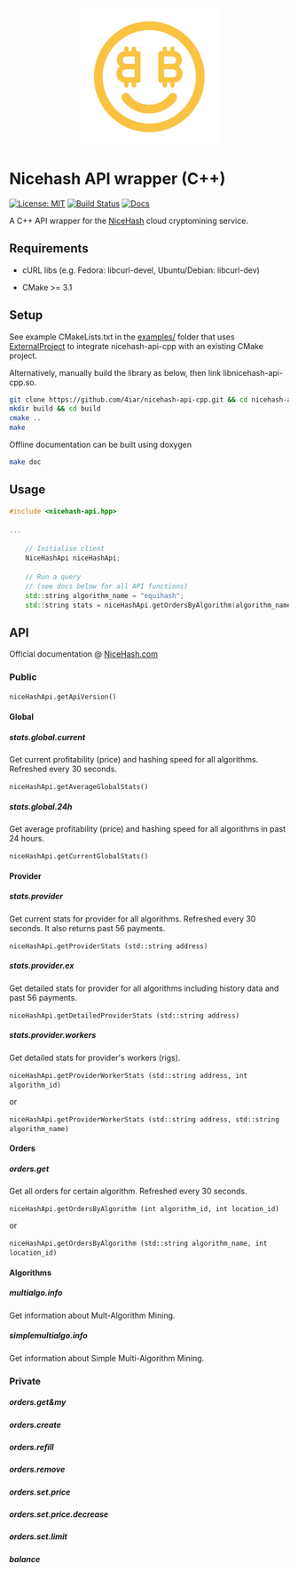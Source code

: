 <p align="center">
<img width="250" src="https://raw.githubusercontent.com/4iar/nicehash-api-cpp/assets/logo.jpg">
</p>

# Nicehash API wrapper (C++)

[![License: MIT](https://img.shields.io/badge/License-MIT-blue.svg)](https://opensource.org/licenses/MIT)
[![Build Status](https://travis-ci.org/4iar/nicehash-api-cpp.svg?branch=master)](https://travis-ci.org/4iar/nicehash-api-cpp)
[![Docs](https://img.shields.io/badge/docs-doxygen-blue.svg)](https://4iar.github.io/nicehash-api-cpp/)


A C++ API wrapper for the [NiceHash](https://www.nicehash.com/) cloud cryptomining service.

## Requirements

- cURL libs (e.g. Fedora: libcurl-devel, Ubuntu/Debian: libcurl-dev)

- CMake >= 3.1

## Setup

See example CMakeLists.txt in the [examples/](https://github.com/4iar/nicehash-api-cpp/tree/master/examples) folder that uses
[ExternalProject](https://cmake.org/cmake/help/v3.2/module/ExternalProject.html) to integrate nicehash-api-cpp with an existing CMake project.

Alternatively, manually build the library as below, then link libnicehash-api-cpp.so.

```bash
git clone https://github.com/4iar/nicehash-api-cpp.git && cd nicehash-api-cpp
mkdir build && cd build
cmake ..
make
```

Offline documentation can be built using doxygen

```bash
make doc
```

## Usage



```cpp
#include <nicehash-api.hpp>

...

    // Initialise client
    NiceHashApi niceHashApi;

    // Run a query
    // (see docs below for all API functions)
    std::string algorithm_name = "equihash";
    std::string stats = niceHashApi.getOrdersByAlgorithm(algorithm_name, 0)
```

## API

Official documentation @ [NiceHash.com](https://docs.nicehash.com/)

### Public

`niceHashApi.getApiVersion()`

#### Global

##### stats.global.current

Get current profitability (price) and hashing speed for all algorithms. Refreshed every 30 seconds.

`niceHashApi.getAverageGlobalStats()`

##### stats.global.24h

Get average profitability (price) and hashing speed for all algorithms in past 24 hours.

`niceHashApi.getCurrentGlobalStats()`

#### Provider

##### stats.provider

Get current stats for provider for all algorithms. Refreshed every 30 seconds. It also returns past 56 payments.

`niceHashApi.getProviderStats (std::string address)`

##### stats.provider.ex

Get detailed stats for provider for all algorithms including history data and past 56 payments.

`niceHashApi.getDetailedProviderStats (std::string address)`

##### stats.provider.workers

Get detailed stats for provider's workers (rigs).

`niceHashApi.getProviderWorkerStats (std::string address, int algorithm_id)`

or

`niceHashApi.getProviderWorkerStats (std::string address, std::string algorithm_name)`

#### Orders

##### orders.get

Get all orders for certain algorithm. Refreshed every 30 seconds.

`niceHashApi.getOrdersByAlgorithm (int algorithm_id, int location_id)`

or

`niceHashApi.getOrdersByAlgorithm (std::string algorithm_name, int location_id)`

#### Algorithms

##### multialgo.info

Get information about Mult-Algorithm Mining.

##### simplemultialgo.info

Get information about Simple Multi-Algorithm Mining.

### Private

##### orders.get&my
##### orders.create
##### orders.refill
##### orders.remove
##### orders.set.price
##### orders.set.price.decrease
##### orders.set.limit
##### balance
